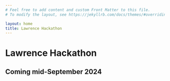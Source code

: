 ```yaml
---
# Feel free to add content and custom Front Matter to this file.
# To modify the layout, see https://jekyllrb.com/docs/themes/#overriding-theme-defaults

layout: home
title: Lawrence Hackathon
---
```


# Lawrence Hackathon

## Coming mid-September 2024

&nbsp;

<script async data-uid="2648d74dc2" src="https://lawrence-hackathon.ck.page/2648d74dc2/index.js"></script>

